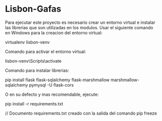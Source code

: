 # Lisbon-Gafas
Para ejecutar este proyecto es necesario crear un entorno virtual e instalar las librerias que son utilizadas en los modulos.
Usar el siguiente comando en Windows para la creacion del entorno virtual:

virtualenv lisbon-venv

Comando para activar el entorno virtual: 

lisbon-venv\Scripts\activate  

Comando para instalar librerias:

 pip install flask flask-sqlalchemy flask-marshmallow marshmallow-sqlalchemy pymysql -U flask-cors

O en su defecto y mas recomendable, ejecute:

pip install -r requirements.txt

// Documento requirements.txt creado con la salida del comando pip freeze